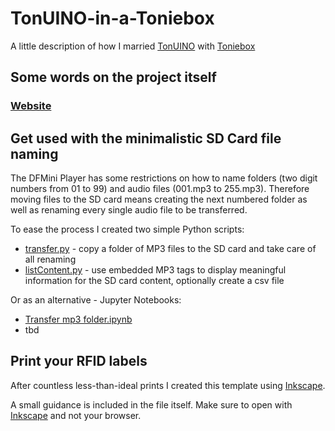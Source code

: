 # TonUINO-in-a-Toniebox

A little description of how I married [TonUINO](https://www.tonuino.de/) with [Toniebox](https://tonies.de/toniebox/)

## Some words on the project itself

### [Website](https://kateiren.github.io/TonUINO-in-a-Toniebox/)

## Get used with the minimalistic SD Card file naming

The DFMini Player has some restrictions on how to name folders (two digit numbers from 01 to 99) and audio files (001.mp3 to 255.mp3). Therefore moving files to the SD card means creating the next numbered folder as well as renaming every single audio file to be transferred.

To ease the process I created two simple Python scripts:
- [transfer.py](https://github.com/KateiRen/TonUINO-in-a-Toniebox/blob/main/src/transfer.py) - copy a folder of MP3 files to the SD card and take care of all renaming
- [listContent.py](https://github.com/KateiRen/TonUINO-in-a-Toniebox/blob/main/src/listContent.py) - use embedded MP3 tags to display meaningful information for the SD card content, optionally create a csv file

 Or as an alternative - Jupyter Notebooks:
- [Transfer mp3 folder.ipynb](https://github.com/KateiRen/TonUINO-in-a-Toniebox/blob/main/src/Transfer%20mp3%20folder.ipynb)
- tbd

## Print your RFID labels

After countless less-than-ideal prints I created this template using [Inkscape](https://inkscape.org/).

A small guidance is included in the file itself. Make sure to open with [Inkscape](https://inkscape.org/) and not your browser.
